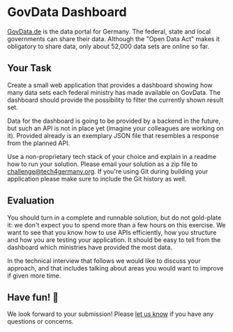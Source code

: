# GovData Dashboard

[GovData.de](https://www.govdata.de/) is the data portal for Germany. The federal, state and local governments can share their data. Although the "Open Data Act" makes it obligatory to share data, only about 52,000 data sets are online so far.

## Your Task

Create a small web application that provides a dashboard showing how many data sets each federal ministry has made available on GovData. The dashboard should provide the possibility to filter the currently shown result set.

Data for the dashboard is going to be provided by a backend in the future, but such an API is not in place yet (imagine your colleagues are working on it). Provided already is an exemplary JSON file that resembles a response from the planned API.

Use a non-proprietary tech stack of your choice and explain in a readme how to run your solution. Please email your solution as a zip file to [challenge@tech4germany.org](mailto:challenge@tech4germany.org). If you're using
Git during building your application please make sure to include the Git history as well.

## Evaluation

You should turn in a complete and runnable solution, but do not gold-plate it: we don't expect you to spend more than a few hours on this exercise. We want to see that you know how to use APIs efficiently, how you structure and how you are testing your application. It should be easy to tell from the dashboard which ministries have provided the most data.

In the technical interview that follows we would like to discuss your approach, and that includes talking about areas you would want to improve if given more time.

## Have fun! 🚀

We look forward to your submission! Please [let us know](mailto:challenge@4germany.org) if you have any questions or concerns.
